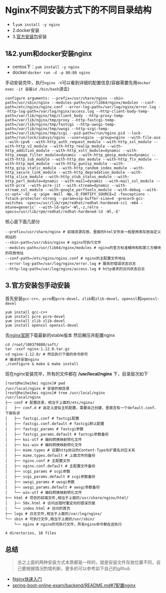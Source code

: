 # Nginx不同安装方式下的不同目录结构

+ 1.`yum install -y nginx`
+ 2.docker安装
+ 3.[官方安装包](http://nginx.org/en/download.html)安装

## 1&2.yum和docker安装nginx

+ centos下：`yum install -y nginx`
+ docker:`docker run -d -p 80:80 nginx`

手动安装完毕，执行`nginx -V`可以看到详细的配置信息(容器需要先用`docker exec -it 容器id /bin/bash`进去)

```shell
configure arguments: --prefix=/usr/share/nginx --sbin-path=/usr/sbin/nginx --modules-path=/usr/lib64/nginx/modules --conf-path=/etc/nginx/nginx.conf --error-log-path=/var/log/nginx/error.log --http-log-path=/var/log/nginx/access.log --http-client-body-temp-path=/var/lib/nginx/tmp/client_body --http-proxy-temp-path=/var/lib/nginx/tmp/proxy --http-fastcgi-temp-path=/var/lib/nginx/tmp/fastcgi --http-uwsgi-temp-path=/var/lib/nginx/tmp/uwsgi --http-scgi-temp-path=/var/lib/nginx/tmp/scgi --pid-path=/run/nginx.pid --lock-path=/run/lock/subsys/nginx --user=nginx --group=nginx --with-file-aio --with-ipv6 --with-http_auth_request_module --with-http_ssl_module --with-http_v2_module --with-http_realip_module --with-http_addition_module --with-http_xslt_module=dynamic --with-http_image_filter_module=dynamic --with-http_geoip_module=dynamic --with-http_sub_module --with-http_dav_module --with-http_flv_module --with-http_mp4_module --with-http_gunzip_module --with-http_gzip_static_module --with-http_random_index_module --with-http_secure_link_module --with-http_degradation_module --with-http_slice_module --with-http_stub_status_module --with-http_perl_module=dynamic --with-mail=dynamic --with-mail_ssl_module --with-pcre --with-pcre-jit --with-stream=dynamic --with-stream_ssl_module --with-google_perftools_module --with-debug --with-cc-opt='-O2 -g -pipe -Wall -Wp,-D_FORTIFY_SOURCE=2 -fexceptions -fstack-protector-strong --param=ssp-buffer-size=4 -grecord-gcc-switches -specs=/usr/lib/rpm/redhat/redhat-hardened-cc1 -m64 -mtune=generic' --with-ld-opt='-Wl,-z,relro -specs=/usr/lib/rpm/redhat/redhat-hardened-ld -Wl,-E'
```

核心是下面几部分

```shell
--prefix=/usr/share/nginx # 前端资源存放，里面的html文件夹一般是用来存放自定义网站的
--sbin-path=/usr/sbin/nginx # nginx可执行文件
--modules-path=/usr/lib64/nginx/modules # nginx的官方标准模块和和第三方模块的存放地址
--conf-path=/etc/nginx/nginx.conf # nginx的主配置文件地址
--error-log-path=/var/log/nginx/error.log # 服务的错误状态日志
--http-log-path=/var/log/nginx/access.log # http请求的访问状态日志
```

## 3.官方安装包手动安装

首先安装`gcc-c++`、`pcre`和`pcre-devel`、`zlib`和`zlib-devel`、`openssl`和`openssl-devel`

```shell
yum install gcc-c++
yum install pcre pcre-devel
yum install zlib zlib-devel
yum install openssl openssl-devel
```

去[nginx官网](http://nginx.org/en/download.html)下载最新的stable版本 然后解压并配置nginx

```shell
cd /root/l00379880/soft/
tar -zxvf nginx-1.12.0.tar.gz
cd nginx-1.12.0/ # 然后执行下面的命令即可
# 编译并安装nginx
./configure & make & make install
```

现在nginx安装完毕，所有的文件都在 **/usr/local/nginx** 下，目录层次如下

```shell
[root@heiheihei nginx]# pwd
/usr/local/nginx # 安装的根目录
[root@heiheihei nginx]# tree /usr/local/nginx
/usr/local/nginx
├── conf # 配置目录，相当于上面的/etc/nginx/
|   ├── conf.d # 自定义虚拟主机配置，需要自己创建，里面含有一个default.conf，下面有讲
│   ├── fastcgi.conf # fastcgi配置
│   ├── fastcgi.conf.default # fastcgi默认配置
│   ├── fastcgi_params # fastcgi参数
│   ├── fastcgi_params.default # fastcgi参数备份
│   ├── koi-utf # 编码转换映射转化文件
│   ├── koi-win # 编码转换映射转化文件
│   ├── mime.types # 设置http协议的Content-Type与扩展名对应关系
│   ├── mime.types.default # 上面文件的备份
│   ├── nginx.conf # 主配置文件
│   ├── nginx.conf.default # 主配置文件备份
│   ├── scgi_params # scgi参数
│   ├── scgi_params.default # scgi参数备份
│   ├── uwsgi_params # uwsgi参数
│   ├── uwsgi_params.default # uwsgi参数备份
│   └── win-utf # 编码转换映射转化文件
├── html # 项目的前端文件,相当于上面的/usr/share/nginx/html/
│   ├── 50x.html # 访问出错时重定向的错误页面
│   └── index.html # 访问的首页
├── logs # 日志文件,相当于上面的/var/log/nginx/
└── sbin # 可执行文件,相当于上面的/usr/sbin/
    └── nginx # nginx的可执行文件，所有nginx命令都在这执行

4 directories, 18 files
```

## 总结

> 总之上面的两种安装方式本质都是一样的，就是安装文件存放位置不同，自己要根据情况酌情判断，更多的可以参考如下自己的github

+ [Nginx快速入门](https://github.com/19920625lsg/docker-k8s-devops/blob/master/Nginx/Nginx快速入门/README.md#2nginx安装)
+ [spring-boot-online-exam/backend/README.md#7配置nginx](https://github.com/19920625lsg/spring-boot-online-exam/blob/master/backend/README.md#7配置nginx)
  